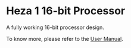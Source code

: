 # Heza 1 16-bit Processor
A fully working 16-bit processor design.

To know more, please refer to the [User Manual](https://github.com/franzageek/heza-cpu/tree/master/Heza_1_Processor_User_Manual.pdf).
